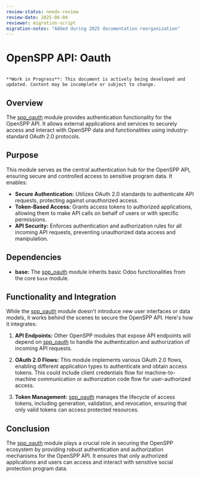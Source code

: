 ```yaml
---
review-status: needs-review
review-date: 2025-06-04
reviewer: migration-script
migration-notes: "Added during 2025 documentation reorganization"
---
```


# OpenSPP API: Oauth

```{warning}

**Work in Progress**: This document is actively being developed and updated. Content may be incomplete or subject to change.
```

## Overview

The [spp_oauth](spp_oauth) module provides authentication functionality for the OpenSPP API. It allows external applications and services to securely access and interact with OpenSPP data and functionalities using industry-standard OAuth 2.0 protocols.

## Purpose

This module serves as the central authentication hub for the OpenSPP API, ensuring secure and controlled access to sensitive program data. It enables:

- **Secure Authentication:**  Utilizes OAuth 2.0 standards to authenticate API requests, protecting against unauthorized access.
- **Token-Based Access:** Grants access tokens to authorized applications, allowing them to make API calls on behalf of users or with specific permissions.
- **API Security:** Enforces authentication and authorization rules for all incoming API requests, preventing unauthorized data access and manipulation.

## Dependencies

- **base:** The [spp_oauth](spp_oauth) module inherits basic Odoo functionalities from the core `base` module.

## Functionality and Integration

While the [spp_oauth](spp_oauth) module doesn't introduce new user interfaces or data models, it works behind the scenes to secure the OpenSPP API. Here's how it integrates:

1. **API Endpoints:** Other OpenSPP modules that expose API endpoints will depend on [spp_oauth](spp_oauth) to handle the authentication and authorization of incoming API requests.

2. **OAuth 2.0 Flows:** This module implements various OAuth 2.0 flows, enabling different application types to authenticate and obtain access tokens. This could include client credentials flow for machine-to-machine communication or authorization code flow for user-authorized access.

3. **Token Management:**  [spp_oauth](spp_oauth) manages the lifecycle of access tokens, including generation, validation, and revocation, ensuring that only valid tokens can access protected resources.

## Conclusion

The [spp_oauth](spp_oauth) module plays a crucial role in securing the OpenSPP ecosystem by providing robust authentication and authorization mechanisms for the OpenSPP API. It ensures that only authorized applications and users can access and interact with sensitive social protection program data. 
